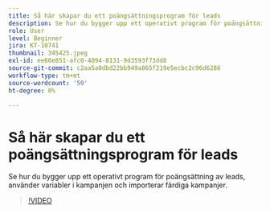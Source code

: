 ```yaml
---
title: Så här skapar du ett poängsättningsprogram för leads
description: Se hur du bygger upp ett operativt program för poängsättning av leads, använder variabler i kampanjen och importerar färdiga kampanjer.
role: User
level: Beginner
jira: KT-10741
thumbnail: 345425.jpeg
exl-id: ee60e851-afc0-4094-8131-9d3593f73dd8
source-git-commit: c2aa5a0dbd22bb949a865f219e5ecbc2c96d6286
workflow-type: tm+mt
source-wordcount: '50'
ht-degree: 0%

---
```


# Så här skapar du ett poängsättningsprogram för leads

Se hur du bygger upp ett operativt program för poängsättning av leads, använder variabler i kampanjen och importerar färdiga kampanjer.

>[!VIDEO](https://video.tv.adobe.com/v/345425/?quality=12&learn=on)
